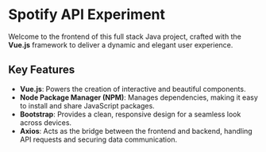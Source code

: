 # Spotify API Experiment

Welcome to the frontend of this full stack Java project, crafted with the **Vue.js** framework to deliver a dynamic and elegant user experience.

## Key Features

- **Vue.js**: Powers the creation of interactive and beautiful components.
- **Node Package Manager (NPM)**: Manages dependencies, making it easy to install and share JavaScript packages.
- **Bootstrap**: Provides a clean, responsive design for a seamless look across devices.
- **Axios**: Acts as the bridge between the frontend and backend, handling API requests and securing data communication.

​
